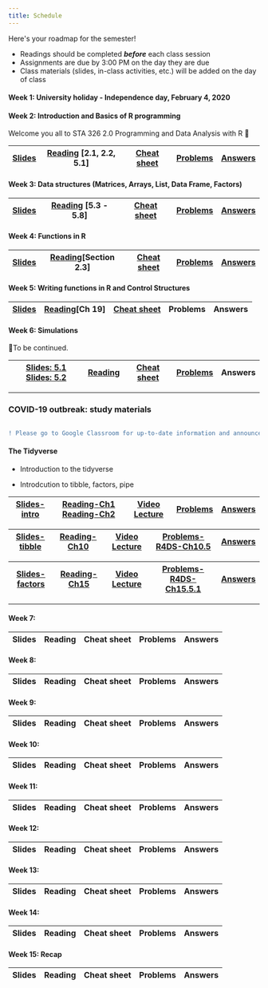```yaml
---
title: Schedule
---
```


Here's your roadmap for the semester!

- <i class="fas fa-book-reader"></i> Readings should be completed ***before*** each class session
- <i class="fas fa-laptop-code"></i> Assignments are due by 3:00 PM on the day they are due
- <i class="fas fa-university"></i></a> Class materials (slides, in-class activities, etc.) will be added on the day of class

#### Week 1: University holiday - Independence day, February 4, 2020

#### Week 2: Introduction and Basics of R programming

Welcome you all to STA 326 2.0 Programming and Data Analysis with R :clap:

|[Slides](/slides/l1.html)    	|  [Reading](https://rstudio-education.github.io/hopr/basics.html) [2.1, 2.2, 5.1]  	|  [Cheat sheet](/cheatsheets/baser.pdf) 	|  [Problems](https://hellor.netlify.com/slides/l1.html#60) 	| [Answers](/answers/Week1Answers.pdf) |
|:-:	|:-:	|:-:	|:-:	|:-:	|


#### Week 3: Data structures (Matrices, Arrays, List, Data Frame, Factors) 

|[Slides](/slides/l2.html) 	|  [Reading](https://rstudio-education.github.io/hopr/r-objects.html#matrices) [5.3 - 5.8]  	|  [Cheat sheet](/cheatsheets/baser.pdf) 	|  [Problems](/problems/problems2.pdf) 	| [Answers](/answers/Week2Answers.pdf)  |
|:-:	|:-:	|:-:	|:-:	|:-:	|

#### Week 4: Functions in R 

|[Slides](/slides/l3.html)    	|  [Reading](https://rstudio-education.github.io/hopr/basics.html#functions)[Section 2.3]    	|  [Cheat sheet](/cheatsheets/baser.pdf) 	|  [Problems](https://hellor.netlify.com/slides/l3.html#63) 	| [Answers](/answers/Week3Answers.pdf) |
|:-:	|:-:	|:-:	|:-:	|:-:	|

#### Week 5: Writing functions in R and Control Structures

|[Slides](/slides/l4.html)    	|  [Reading](https://r4ds.had.co.nz/functions.html)[Ch 19]  	|  [Cheat sheet](/cheatsheets/baser.pdf) 	|  Problems 	| Answers |
|:-:	|:-:	|:-:	|:-:	|:-:	|

#### Week 6: Simulations 

📝To be continued.

|[Slides: 5.1](/slides/l5_1.html)  [Slides: 5.2](/slides/l5.html)| [Reading](https://rpubs.com/UTSdtay/montyhall)  	|  [Cheat sheet](/cheatsheets/baser.pdf) 	|  [Problems](/slides/Week6problem.pdf) 	| Answers |
|:-:	|:-:	|:-:	|:-:	|:-:	|

----------------------------------------------------------------------------------



### COVID-19 outbreak: study materials

```diff

! Please go to Google Classroom for up-to-date information and announcements.

```

#### The Tidyverse

- Introduction to the tidyverse

- Introdcution to tibble, factors, pipe

|[Slides-intro](/slides/l7_intro_tidyverse.html)    	|  [Reading-Ch1](https://r4ds.had.co.nz/introduction.html) [Reading-Ch2](https://r4ds.had.co.nz/explore-intro.html) 	|  [Video Lecture ](/video.pdf)	|  [Problems](/video.pdf)	 	| [Answers](/video.pdf)	 |
|:-:	|:-:	|:-:	|:-:	|:-:	|

|[Slides-tibble](https://hellor.netlify.app/slides/l7_intro_tidyverse.html#13)    	|  [Reading-Ch10](https://r4ds.had.co.nz/tibbles.html)  	|  [Video Lecture ](/video_tibble.pdf)	|  [Problems-R4DS-Ch10.5](https://r4ds.had.co.nz/tibbles.html#exercises-20)	 	| [Answers](/video.pdf)	 |
|:-:	|:-:	|:-:	|:-:	|:-:	|

|[Slides-factors](https://hellor.netlify.app/slides/l7_intro_tidyverse.html#29)    	|  [Reading-Ch15](https://r4ds.had.co.nz/factors.html)  	|  [Video Lecture ](/video_tibble.pdf)	|  [Problems-R4DS-Ch15.5.1](https://r4ds.had.co.nz/factors.html#modifying-factor-levels)	 	| [Answers](/video.pdf)	 |
|:-:	|:-:	|:-:	|:-:	|:-:	|
---------------------------------------------------------------------------------------------------------

#### Week 7: 


|Slides    	|  Reading  	|  Cheat sheet 	|  Problems 	| Answers |
|:-:	|:-:	|:-:	|:-:	|:-:	|

#### Week 8: 


|Slides    	|  Reading  	|  Cheat sheet 	|  Problems 	| Answers |
|:-:	|:-:	|:-:	|:-:	|:-:	|

#### Week 9:

|Slides    	|  Reading  	|  Cheat sheet 	|  Problems 	| Answers |
|:-:	|:-:	|:-:	|:-:	|:-:	|

#### Week 10: 

|Slides    	|  Reading  	|  Cheat sheet 	|  Problems 	| Answers |
|:-:	|:-:	|:-:	|:-:	|:-:	|

#### Week 11: 

|Slides    	|  Reading  	|  Cheat sheet 	|  Problems 	| Answers |
|:-:	|:-:	|:-:	|:-:	|:-:	|

#### Week 12: 

|Slides    	|  Reading  	|  Cheat sheet 	|  Problems 	| Answers |
|:-:	|:-:	|:-:	|:-:	|:-:	|

#### Week 13: 

|Slides    	|  Reading  	|  Cheat sheet 	|  Problems 	| Answers |
|:-:	|:-:	|:-:	|:-:	|:-:	|


#### Week 14: 

|Slides    	|  Reading  	|  Cheat sheet 	|  Problems 	| Answers |
|:-:	|:-:	|:-:	|:-:	|:-:	|

#### Week 15: Recap

|Slides    	|  Reading  	|  Cheat sheet 	|  Problems 	| Answers |
|:-:	|:-:	|:-:	|:-:	|:-:	|


